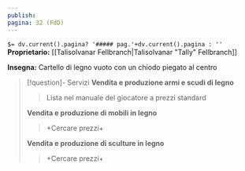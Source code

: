 ```yaml
---
publish: 
pagina: 32 (FdD)
---
```

`$= dv.current().pagina? '##### pag.'+dv.current().pagina : ''`
**Proprietario:** [[Talisolvanar Fellbranch|Talisolvanar "Tally" Fellbranch]]

**Insegna:** Cartello di legno vuoto con un chiodo piegato al centro


> [!question]- Servizi
> **Vendita e produzione armi e scudi di legno**
>> Lista nel manuale del giocatore a prezzi standard
> 
> **Vendita e produzione di mobili in legno**
>> +Cercare prezzi+
>
> **Vendita e produzione di sculture in legno**
>> +Cercare prezzi+
>

